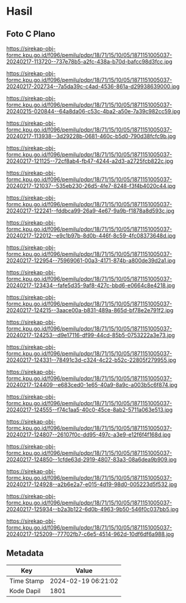# Hasil

## Foto C Plano

https://sirekap-obj-formc.kpu.go.id/f096/pemilu/pdpr/18/71/15/10/05/1871151005037-20240217-113720--737e78b5-a2fc-438a-b70d-bafcc98d3fcc.jpg

https://sirekap-obj-formc.kpu.go.id/f096/pemilu/pdpr/18/71/15/10/05/1871151005037-20240217-202734--7a5da39c-c4ad-4536-861a-d29938639000.jpg

https://sirekap-obj-formc.kpu.go.id/f096/pemilu/pdpr/18/71/15/10/05/1871151005037-20240215-020844--64a8da06-c53c-4ba2-a50e-7a39c982cc59.jpg

https://sirekap-obj-formc.kpu.go.id/f096/pemilu/pdpr/18/71/15/10/05/1871151005037-20240217-113938--3d29228b-0681-460c-b5d0-790d38fcfc9b.jpg

https://sirekap-obj-formc.kpu.go.id/f096/pemilu/pdpr/18/71/15/10/05/1871151005037-20240217-121125--72cf8ab4-fb47-4244-a2d3-a2725fcb822c.jpg

https://sirekap-obj-formc.kpu.go.id/f096/pemilu/pdpr/18/71/15/10/05/1871151005037-20240217-121037--535eb230-26d5-4fe7-8248-f3f4b4020c44.jpg

https://sirekap-obj-formc.kpu.go.id/f096/pemilu/pdpr/18/71/15/10/05/1871151005037-20240217-122241--fddbca99-26a9-4e67-9a9b-f1878a8d593c.jpg

https://sirekap-obj-formc.kpu.go.id/f096/pemilu/pdpr/18/71/15/10/05/1871151005037-20240217-122012--e9c1b97b-8d0b-446f-8c59-4fc08373648d.jpg

https://sirekap-obj-formc.kpu.go.id/f096/pemilu/pdpr/18/71/15/10/05/1871151005037-20240217-122954--75969061-00a3-4171-874b-a800de39d2a1.jpg

https://sirekap-obj-formc.kpu.go.id/f096/pemilu/pdpr/18/71/15/10/05/1871151005037-20240217-123434--fafe5d35-9af8-427c-bbd6-e0664c8e4218.jpg

https://sirekap-obj-formc.kpu.go.id/f096/pemilu/pdpr/18/71/15/10/05/1871151005037-20240217-124215--3aace00a-b831-489a-865d-bf78e2e791f2.jpg

https://sirekap-obj-formc.kpu.go.id/f096/pemilu/pdpr/18/71/15/10/05/1871151005037-20240217-124253--d9e17116-df99-44cd-85b5-0753222a3e73.jpg

https://sirekap-obj-formc.kpu.go.id/f096/pemilu/pdpr/18/71/15/10/05/1871151005037-20240217-124331--78491c3d-c324-4c22-b52c-22805f279955.jpg

https://sirekap-obj-formc.kpu.go.id/f096/pemilu/pdpr/18/71/15/10/05/1871151005037-20240217-124409--e683ced0-1e65-40a9-8a9c-a003b5c6f874.jpg

https://sirekap-obj-formc.kpu.go.id/f096/pemilu/pdpr/18/71/15/10/05/1871151005037-20240217-124555--f74c1aa5-40c0-45ce-8ab2-5711a063e513.jpg

https://sirekap-obj-formc.kpu.go.id/f096/pemilu/pdpr/18/71/15/10/05/1871151005037-20240217-124807--26107f0c-dd95-497c-a3e9-e12f6f4f168d.jpg

https://sirekap-obj-formc.kpu.go.id/f096/pemilu/pdpr/18/71/15/10/05/1871151005037-20240217-124850--1cfde63d-2919-4807-83a3-08a6dea9b909.jpg

https://sirekap-obj-formc.kpu.go.id/f096/pemilu/pdpr/18/71/15/10/05/1871151005037-20240217-124928--a2b6e2a7-e015-4d19-98d0-005223d5f532.jpg

https://sirekap-obj-formc.kpu.go.id/f096/pemilu/pdpr/18/71/15/10/05/1871151005037-20240217-125934--b2a3b122-6d0b-4963-9b50-546f0c037bb5.jpg

https://sirekap-obj-formc.kpu.go.id/f096/pemilu/pdpr/18/71/15/10/05/1871151005037-20240217-125209--77702fb7-c6e5-4514-962d-10df6df6a988.jpg


## Metadata

| Key        | Value               |
| ---------- | ------------------- |
| Time Stamp | 2024-02-19 06:21:02 |
| Kode Dapil | 1801                |



